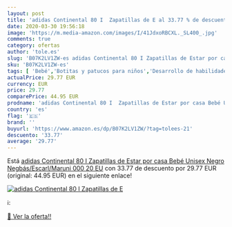 ```yaml
---
layout: post
title: 'adidas Continental 80 I  Zapatillas de E al 33.77 % de descuento'
date: 2020-03-30 19:56:18
image: 'https://m.media-amazon.com/images/I/41JdxoRBCXL._SL400_.jpg'
comments: true
category: ofertas
author: 'tole.es'
slug: 'B07K2LV1ZW-es adidas Continental 80 I Zapatillas de Estar por casa Bebé...'
sku: 'B07K2LV1ZW-es'
tags: [ 'Bebé','Botitas y patucos para niños','Desarrollo de habilidades motoras','Juguetes','Juguetes para Bebés y primera infancia','Juguetes para apilar y encajar','Juguetes y juegos','Lactancia y alimentación','Recipientes para comida','Zapatos','Zapatos para bebés','Zapatos para niños','Zapatos y complementos','bebé', ]
actualPrice: 29.77 EUR
currency: EUR
price: 29.77
comparePrice: 44.95 EUR
prodname: 'adidas Continental 80 I  Zapatillas de Estar por casa Bebé Unisex  Negro  Negbás/Escarl/Maruni 000   20 EU'
country: 'es'
flag: '🇪🇸'
brand: ''
buyurl: 'https://www.amazon.es/dp/B07K2LV1ZW/?tag=tolees-21'
descuento: '33.77'
average: '29.77'
---
```


Está [adidas Continental 80 I  Zapatillas de Estar por casa Bebé Unisex  Negro  Negbás/Escarl/Maruni 000   20 EU](https://www.amazon.es/dp/B07K2LV1ZW/?tag=tolees-21) con 33.77 de descuento por 29.77 EUR (original: 44.95 EUR) en el siguiente enlace!

[![adidas Continental 80 I  Zapatillas de E](https://m.media-amazon.com/images/I/41JdxoRBCXL._SL400_.jpg)](https://www.amazon.es/dp/B07K2LV1ZW/?tag=tolees-21)

ℹ️:


[🛒 Ver la oferta!!](https://www.amazon.es/dp/B07K2LV1ZW/?tag=tolees-21)
